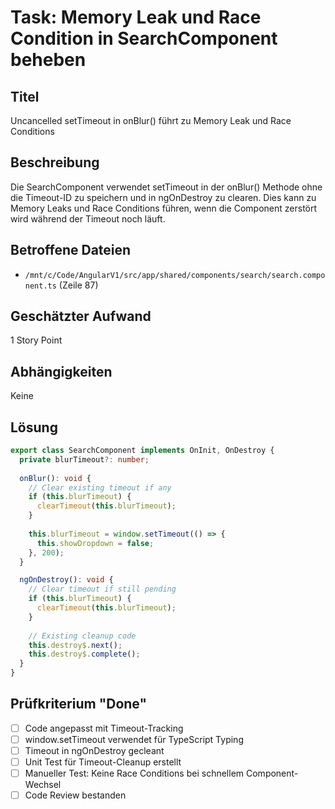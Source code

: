# Task: Memory Leak und Race Condition in SearchComponent beheben

## Titel
Uncancelled setTimeout in onBlur() führt zu Memory Leak und Race Conditions

## Beschreibung
Die SearchComponent verwendet setTimeout in der onBlur() Methode ohne die Timeout-ID zu speichern und in ngOnDestroy zu clearen. Dies kann zu Memory Leaks und Race Conditions führen, wenn die Component zerstört wird während der Timeout noch läuft.

## Betroffene Dateien
- `/mnt/c/Code/AngularV1/src/app/shared/components/search/search.component.ts` (Zeile 87)

## Geschätzter Aufwand
1 Story Point

## Abhängigkeiten
Keine

## Lösung
```typescript
export class SearchComponent implements OnInit, OnDestroy {
  private blurTimeout?: number;
  
  onBlur(): void {
    // Clear existing timeout if any
    if (this.blurTimeout) {
      clearTimeout(this.blurTimeout);
    }
    
    this.blurTimeout = window.setTimeout(() => {
      this.showDropdown = false;
    }, 200);
  }

  ngOnDestroy(): void {
    // Clear timeout if still pending
    if (this.blurTimeout) {
      clearTimeout(this.blurTimeout);
    }
    
    // Existing cleanup code
    this.destroy$.next();
    this.destroy$.complete();
  }
}
```

## Prüfkriterium "Done"
- [ ] Code angepasst mit Timeout-Tracking
- [ ] window.setTimeout verwendet für TypeScript Typing
- [ ] Timeout in ngOnDestroy gecleant
- [ ] Unit Test für Timeout-Cleanup erstellt
- [ ] Manueller Test: Keine Race Conditions bei schnellem Component-Wechsel
- [ ] Code Review bestanden
